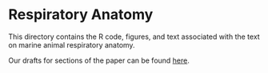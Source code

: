 # Respiratory Anatomy
This directory contains the R code, figures, and text associated with the text on marine animal respiratory anatomy.

Our drafts for sections of the paper can be found [here](https://docs.google.com/document/d/1-m8A26uUVtzKF5KP_MgwTuuMEM6RelAvbsKWKqCwzJU/edit?usp=sharing).